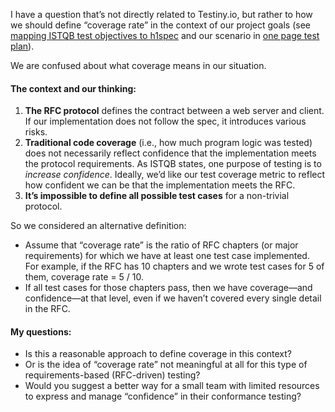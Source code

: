 
I have a question that’s not directly related to Testiny.io, but rather to how we should define “coverage rate” in the context of our project goals (see [mapping ISTQB test objectives to h1spec](https://github.com/42-CC-RNCP/TBLL-WEBSRV/blob/main/docs/project_plan_20250522.md#mapping-istqb-test-objectives-to-h1spec) and our scenario in [one page test plan](https://github.com/42-CC-RNCP/TBLL-WEBSRV/blob/main/docs/one_page_test_plan.md#-test-objectives-ref-istqb-511--purpose-of-testing-test-planning)).

We are confused about what coverage means in our situation.

#### The context and our thinking:

1. **The RFC protocol** defines the contract between a web server and client. If our implementation does not follow the spec, it introduces various risks.
2. **Traditional code coverage** (i.e., how much program logic was tested) does not necessarily reflect confidence that the implementation meets the protocol requirements. As ISTQB states, one purpose of testing is to *increase confidence*. Ideally, we’d like our test coverage metric to reflect how confident we can be that the implementation meets the RFC.
3. **It’s impossible to define all possible test cases** for a non-trivial protocol.

So we considered an alternative definition:

* Assume that “coverage rate” is the ratio of RFC chapters (or major requirements) for which we have at least one test case implemented.
  For example, if the RFC has 10 chapters and we wrote test cases for 5 of them, coverage rate = 5 / 10.
* If all test cases for those chapters pass, then we have coverage—and confidence—at that level, even if we haven’t covered every single detail in the RFC.

#### My questions:

* Is this a reasonable approach to define coverage in this context?
* Or is the idea of “coverage rate” not meaningful at all for this type of requirements-based (RFC-driven) testing?
* Would you suggest a better way for a small team with limited resources to express and manage “confidence” in their conformance testing?
